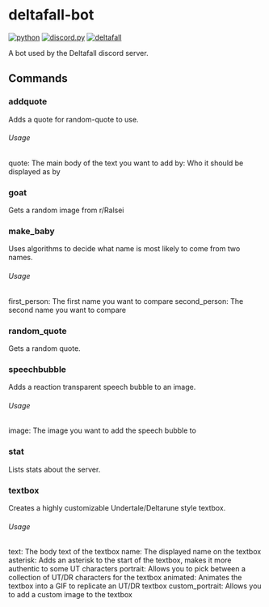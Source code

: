 # deltafall-bot
[![python](https://img.shields.io/badge/python-yellow?logo=python)](https://www.python.org/)
[![discord.py](https://img.shields.io/badge/discord.py-white?logo=discord)](https://github.com/Rapptz/discord.py)
[![deltafall](https://img.shields.io/badge/deltafall-white?logo=discord)](https://discord.gg/hT3HtPSwth)

A bot used by the Deltafall discord server.

## Commands
### addquote
Adds a quote for random-quote to use.
###### Usage
quote: The main body of the text you want to add
by: Who it should be displayed as by
### goat
Gets a random image from r/Ralsei
### make_baby
Uses algorithms to decide what name is most likely to come from two names.
###### Usage
first_person: The first name you want to compare
second_person: The second name you want to compare
### random_quote
Gets a random quote.
### speechbubble
Adds a reaction transparent speech bubble to an image.
###### Usage
image: The image you want to add the speech bubble to
### stat
Lists stats about the server.
### textbox
Creates a highly customizable Undertale/Deltarune style textbox.
###### Usage
text: The body text of the textbox
name: The displayed name on the textbox
asterisk: Adds an asterisk to the start of the textbox, makes it more authentic to some UT characters
portrait: Allows you to pick between a collection of UT/DR characters for the textbox
animated: Animates the textbox into a GIF to replicate an UT/DR textbox
custom_portrait: Allows you to add a custom image to the textbox
